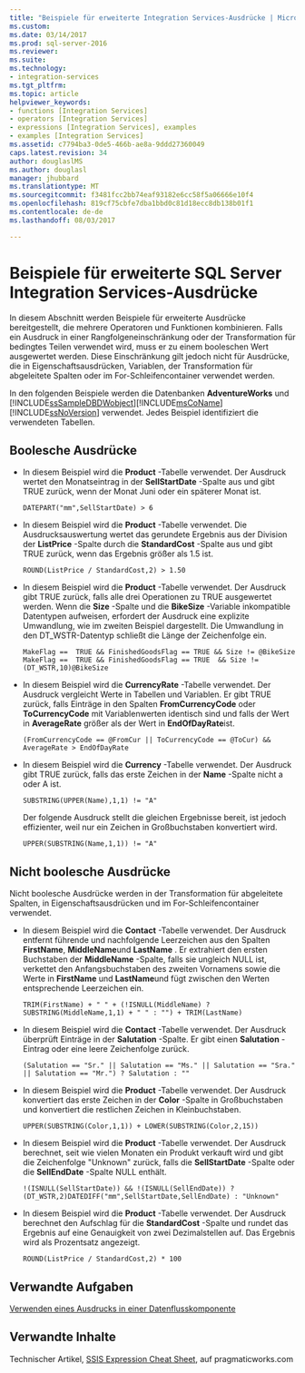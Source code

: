 ```yaml
---
title: "Beispiele für erweiterte Integration Services-Ausdrücke | Microsoft Docs"
ms.custom: 
ms.date: 03/14/2017
ms.prod: sql-server-2016
ms.reviewer: 
ms.suite: 
ms.technology:
- integration-services
ms.tgt_pltfrm: 
ms.topic: article
helpviewer_keywords:
- functions [Integration Services]
- operators [Integration Services]
- expressions [Integration Services], examples
- examples [Integration Services]
ms.assetid: c7794ba3-0de5-466b-ae8a-9ddd27360049
caps.latest.revision: 34
author: douglaslMS
ms.author: douglasl
manager: jhubbard
ms.translationtype: MT
ms.sourcegitcommit: f3481fcc2bb74eaf93182e6cc58f5a06666e10f4
ms.openlocfilehash: 819cf75cbfe7dba1bbd0c81d18ecc8db138b01f1
ms.contentlocale: de-de
ms.lasthandoff: 08/03/2017

---
```

# <a name="examples-of-advanced-integration-services-expressions"></a>Beispiele für erweiterte SQL Server Integration Services-Ausdrücke
  In diesem Abschnitt werden Beispiele für erweiterte Ausdrücke bereitgestellt, die mehrere Operatoren und Funktionen kombinieren. Falls ein Ausdruck in einer Rangfolgeneinschränkung oder der Transformation für bedingtes Teilen verwendet wird, muss er zu einem booleschen Wert ausgewertet werden. Diese Einschränkung gilt jedoch nicht für Ausdrücke, die in Eigenschaftsausdrücken, Variablen, der Transformation für abgeleitete Spalten oder im For-Schleifencontainer verwendet werden.  
  
 In den folgenden Beispiele werden die Datenbanken **AdventureWorks** und [!INCLUDE[ssSampleDBDWobject](../../includes/sssampledbdwobject-md.md)][!INCLUDE[msCoName](../../includes/msconame-md.md)] [!INCLUDE[ssNoVersion](../../includes/ssnoversion-md.md)] verwendet. Jedes Beispiel identifiziert die verwendeten Tabellen.  
  
## <a name="boolean-expressions"></a>Boolesche Ausdrücke  
  
-   In diesem Beispiel wird die **Product** -Tabelle verwendet. Der Ausdruck wertet den Monatseintrag in der **SellStartDate** -Spalte aus und gibt TRUE zurück, wenn der Monat Juni oder ein späterer Monat ist.  
  
    ```  
    DATEPART("mm",SellStartDate) > 6  
    ```  
  
-   In diesem Beispiel wird die **Product** -Tabelle verwendet. Die Ausdrucksauswertung wertet das gerundete Ergebnis aus der Division der **ListPrice** -Spalte durch die **StandardCost** -Spalte aus und gibt TRUE zurück, wenn das Ergebnis größer als 1.5 ist.  
  
    ```  
    ROUND(ListPrice / StandardCost,2) > 1.50  
    ```  
  
-   In diesem Beispiel wird die **Product** -Tabelle verwendet. Der Ausdruck gibt TRUE zurück, falls alle drei Operationen zu TRUE ausgewertet werden. Wenn die **Size** -Spalte und die **BikeSize** -Variable inkompatible Datentypen aufweisen, erfordert der Ausdruck eine explizite Umwandlung, wie im zweiten Beispiel dargestellt. Die Umwandlung in den DT_WSTR-Datentyp schließt die Länge der Zeichenfolge ein.  
  
    ```  
    MakeFlag ==  TRUE && FinishedGoodsFlag == TRUE && Size != @BikeSize  
    MakeFlag ==  TRUE && FinishedGoodsFlag == TRUE  && Size != (DT_WSTR,10)@BikeSize  
    ```  
  
-   In diesem Beispiel wird die **CurrencyRate** -Tabelle verwendet. Der Ausdruck vergleicht Werte in Tabellen und Variablen. Er gibt TRUE zurück, falls Einträge in den Spalten **FromCurrencyCode** oder **ToCurrencyCode** mit Variablenwerten identisch sind und falls der Wert in **AverageRate** größer als der Wert in **EndOfDayRate**ist.  
  
    ```  
    (FromCurrencyCode == @FromCur || ToCurrencyCode == @ToCur) && AverageRate > EndOfDayRate  
    ```  
  
-   In diesem Beispiel wird die **Currency** -Tabelle verwendet. Der Ausdruck gibt TRUE zurück, falls das erste Zeichen in der **Name** -Spalte nicht a oder A ist.  
  
    ```  
    SUBSTRING(UPPER(Name),1,1) != "A"  
    ```  
  
     Der folgende Ausdruck stellt die gleichen Ergebnisse bereit, ist jedoch effizienter, weil nur ein Zeichen in Großbuchstaben konvertiert wird.  
  
    ```  
    UPPER(SUBSTRING(Name,1,1)) != "A"  
    ```  
  
## <a name="non-boolean-expressions"></a>Nicht boolesche Ausdrücke  
 Nicht boolesche Ausdrücke werden in der Transformation für abgeleitete Spalten, in Eigenschaftsausdrücken und im For-Schleifencontainer verwendet.  
  
-   In diesem Beispiel wird die **Contact** -Tabelle verwendet. Der Ausdruck entfernt führende und nachfolgende Leerzeichen aus den Spalten **FirstName**, **MiddleName**und **LastName** . Er extrahiert den ersten Buchstaben der **MiddleName** -Spalte, falls sie ungleich NULL ist, verkettet den Anfangsbuchstaben des zweiten Vornamens sowie die Werte in **FirstName** und **LastName**und fügt zwischen den Werten entsprechende Leerzeichen ein.  
  
    ```  
    TRIM(FirstName) + " " + (!ISNULL(MiddleName) ? SUBSTRING(MiddleName,1,1) + " " : "") + TRIM(LastName)  
    ```  
  
-   In diesem Beispiel wird die **Contact** -Tabelle verwendet. Der Ausdruck überprüft Einträge in der **Salutation** -Spalte. Er gibt einen **Salutation** -Eintrag oder eine leere Zeichenfolge zurück.  
  
    ```  
    (Salutation == "Sr." || Salutation == "Ms." || Salutation == "Sra." || Salutation == "Mr.") ? Salutation : ""  
    ```  
  
-   In diesem Beispiel wird die **Product** -Tabelle verwendet. Der Ausdruck konvertiert das erste Zeichen in der **Color** -Spalte in Großbuchstaben und konvertiert die restlichen Zeichen in Kleinbuchstaben.  
  
    ```  
    UPPER(SUBSTRING(Color,1,1)) + LOWER(SUBSTRING(Color,2,15))  
    ```  
  
-   In diesem Beispiel wird die **Product** -Tabelle verwendet. Der Ausdruck berechnet, seit wie vielen Monaten ein Produkt verkauft wird und gibt die Zeichenfolge "Unknown" zurück, falls die **SellStartDate** -Spalte oder die **SellEndDate** -Spalte NULL enthält.  
  
    ```  
    !(ISNULL(SellStartDate)) && !(ISNULL(SellEndDate)) ? (DT_WSTR,2)DATEDIFF("mm",SellStartDate,SellEndDate) : "Unknown"  
    ```  
  
-   In diesem Beispiel wird die **Product** -Tabelle verwendet. Der Ausdruck berechnet den Aufschlag für die **StandardCost** -Spalte und rundet das Ergebnis auf eine Genauigkeit von zwei Dezimalstellen auf. Das Ergebnis wird als Prozentsatz angezeigt.  
  
    ```  
    ROUND(ListPrice / StandardCost,2) * 100  
    ```  
  
## <a name="related-tasks"></a>Verwandte Aufgaben  
 [Verwenden eines Ausdrucks in einer Datenflusskomponente](http://msdn.microsoft.com/library/9181b998-d24a-41fb-bb3c-14eee34f910d)  
  
## <a name="related-content"></a>Verwandte Inhalte  
 Technischer Artikel, [SSIS Expression Cheat Sheet](http://go.microsoft.com/fwlink/?LinkId=746575), auf pragmaticworks.com  
  
  

